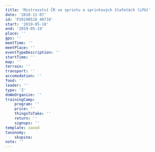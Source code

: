```yaml
---
title: 'Mistrovství ČR ve sprintu a sprintových štafetách (LPU)'
date: '2018-11-07'
id: 'P20190518_40710'
start: '2019-05-18'
end: '2019-05-19'
place: ''
gps: ''
meetTime: ''
meetPlace: ''
eventTypeDescription: ''
startTime: ''
map: ''
terrain: ''
transport: ''
accomodation: ''
food: ''
leader: ''
type: 'Z'
doWeOrganize: ''
trainingCamp:
    program: ''
    price: ''
    thingsToTake: ''
    return: ''
    signups: ''
template: zavod
taxonomy:
    skupina:
note: ''
---
```

